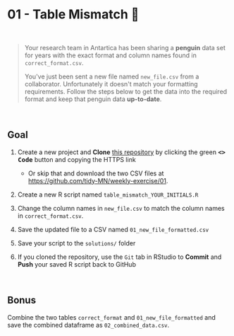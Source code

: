 # 01 - Table Mismatch :penguin:

<br>

> Your research team in Antartica has been sharing a **penguin** data set for years with the exact format and column names found in `correct_format.csv`.
>
> You've just been sent a new file named `new_file.csv` from a collaborator. Unfortunately it doesn't match your formatting requirements. Follow the steps below to get the data into the required format and keep that penguin data **up-to-date**.

<br>

## Goal

1. Create a new project and **Clone** [this repository](https://github.com/tidy-MN/weekly-exercise) by clicking the green <kbd>**<> Code**</kbd> button and copying the HTTPS link
    - Or skip that and download the two CSV files at https://github.com/tidy-MN/weekly-exercise/01. 

1. Create a new R script named `table_mismatch_YOUR_INITIALS.R`

1. Change the column names in `new_file.csv` to match the column names in `correct_format.csv`. 

1. Save the updated file to a CSV named `01_new_file_formatted.csv`

1. Save your script to the `solutions/` folder

1. If you cloned the repository, use the `Git` tab in RStudio to **Commit** and **Push** your saved R script back to GitHub

<br>

## Bonus

Combine the two tables `correct_format` and `01_new_file_formatted` and save the combined dataframe as `02_combined_data.csv`.
